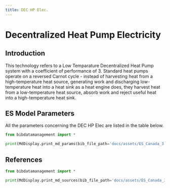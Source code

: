 ```yaml
---
title: DEC HP Elec.
---
```


# Decentralized Heat Pump Electricity

## Introduction

This technology refers to a Low Temparature Decentralized Heat Pump system with a
coefficient of performance of 3. Standard heat pumps operate on a
reversed Carnot cycle - instead of harvesting heat from a
high-temperature heat source, generating work and discharging
low-temperature heat into a heat sink as a heat engine does, they
harvest heat from a low-temperature heat source, absorb work and reject
useful heat into a high-temperature heat sink.

## ES Model Parameters

All the parameters concerning the DEC HP Elec are listed in the
table below.

```python exec="on"
from bibdatamanagement import *

print(MdDisplay.print_md_params(bib_file_path='docs/assets/ES_Canada_3.bib',filter_entry='DEC_HP_ELEC'))
```

## References

```python exec="on"
from bibdatamanagement import *

print(MdDisplay.print_md_sources(bib_file_path='docs/assets/ES_Canada_3.bib',filter_entry='DEC_HP_ELEC'))
```
